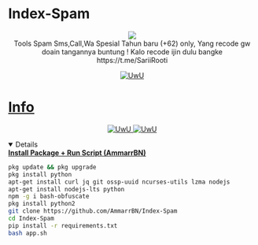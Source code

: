 # Index-Spam
<p align="center">
<img src="https://img.shields.io/static/v1?label=Author&color=green&message=./AmmarExploit &logo=Acclaim&logoColor=white&style=for-the-badge"><br>
Tools Spam Sms,Call,Wa Spesial Tahun baru (+62) only,
Yang recode gw doain tangannya buntung !
Kalo recode ijin dulu bangke
https://t.me/SariiRooti
</p>
<p align="center">
  <a href="https://github.com/AmmarrBN"><img src="http://readme-typing-svg.herokuapp.com?color=FFFFFF&center=true&vCenter=true&multiline=false&lines=Minimal+Kasi+Star+lah+kontol+!" alt="UwU">
</p>

# Info
<p align="center">
  <a href="https://github.com/AmmarrBN"><img src="http://readme-typing-svg.herokuapp.com?color=FFFFFF&center=true&vCenter=true&multiline=false&lines=Sewaktu+waktu+tools+ini+akan" alt="UwU">
  <a href="https://github.com/AmmarrBN"><img src="http://readme-typing-svg.herokuapp.com?color=FFFFFF&center=true&vCenter=true&multiline=false&lines=expired+jadi+gunakan+dengan+bijak+!" alt="UwU">
</p>

<details open>
  <summary><strong> Install Package + Run Script (AmmarrBN)</strong></summary>

  ```bash
  pkg update && pkg upgrade
  pkg install python
  apt-get install curl jq git ossp-uuid ncurses-utils lzma nodejs
  apt-get install nodejs-lts python
  npm -g i bash-obfuscate
  pkg install python2
  git clone https://github.com/AmmarrBN/Index-Spam
  cd Index-Spam
  pip install -r requirements.txt
  bash app.sh
  ```
  </details>

